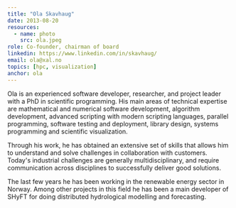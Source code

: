 ```yaml
---
title: "Ola Skavhaug"
date: 2013-08-20
resources:
  - name: photo
    src: ola.jpeg
role: Co-founder, chairman of board
linkedin: https://www.linkedin.com/in/skavhaug/
email: ola@xal.no
topics: [hpc, visualization]
anchor: ola
---
```

Ola is an experienced software developer, researcher, and project
leader with a PhD in scientific programming. His main areas of
technical expertise are mathematical and numerical software
development, algorithm development, advanced scripting with modern
scripting languages, parallel programming, software testing and
deployment, library design, systems programming and scientific
visualization.
<!--more-->
Through his work, he has obtained an extensive set of skills that
allows him to understand and solve challenges in collaboration with
customers. Today's industrial challenges are generally
multidisciplinary, and require communication across disciplines to
successfully deliver good solutions.

The last few years he has been working in the renewable energy sector
in Norway. Among other projects in this field he has been a main
developer of SHyFT for doing distributed hydrological modelling and
forecasting.
